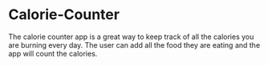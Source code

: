 # Calorie-Counter
The calorie counter app is a great way to keep track of all the calories you are burning every day. The user can add all the food they are eating and the app will count the calories.
